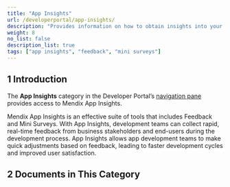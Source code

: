 ```yaml
---
title: "App Insights"
url: /developerportal/app-insights/
description: "Provides information on how to obtain insights into your Mendix apps."
weight: 8
no_list: false 
description_list: true
tags: ["app insights", "feedback", "mini surveys"]
---
```


## 1 Introduction

The **App Insights** category in the Developer Portal’s [navigation pane](/developerportal/#navigation-pane) provides access to Mendix App Insights.

Mendix App Insights is an effective suite of tools that includes Feedback and Mini Surveys. With App Insights, development teams can collect rapid, real-time feedback from business stakeholders and end-users during the development process. App Insights allows app development teams to make quick adjustments based on feedback, leading to faster development cycles and improved user satisfaction.

## 2 Documents in This Category
